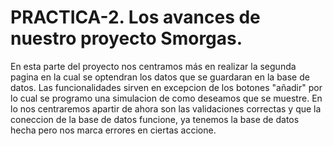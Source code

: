 # PRACTICA-2. Los avances de nuestro proyecto Smorgas.
En esta parte del proyecto nos centramos más en realizar la segunda pagina en la cual se optendran los datos que se guardaran en la base de datos. Las funcionalidades 
sirven en excepcion de los botones "añadir" por lo cual se programo una simulacion de como deseamos que se muestre.
En lo nos centraremos apartir de ahora son las validaciones correctas y que la coneccion de la base de datos funcione, ya tenemos la base de datos hecha pero nos marca
errores en ciertas accione.

